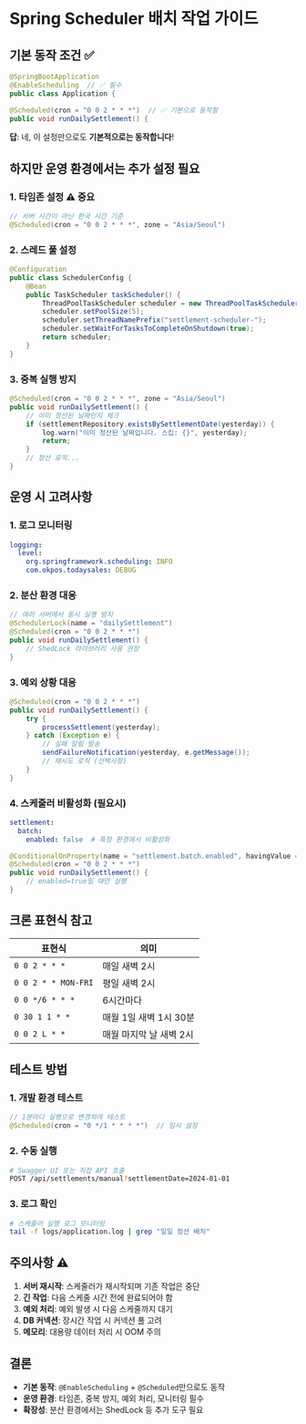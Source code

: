 # Spring Scheduler 배치 작업 가이드

## 기본 동작 조건 ✅

```java
@SpringBootApplication
@EnableScheduling  // ✅ 필수
public class Application {

@Scheduled(cron = "0 0 2 * * *")  // ✅ 기본으로 동작함
public void runDailySettlement() {
```

**답**: 네, 이 설정만으로도 **기본적으로는 동작합니다**!

## 하지만 운영 환경에서는 추가 설정 필요

### 1. 타임존 설정 ⚠️ 중요
```java
// 서버 시간이 아닌 한국 시간 기준
@Scheduled(cron = "0 0 2 * * *", zone = "Asia/Seoul")
```

### 2. 스레드 풀 설정
```java
@Configuration
public class SchedulerConfig {
    @Bean
    public TaskScheduler taskScheduler() {
        ThreadPoolTaskScheduler scheduler = new ThreadPoolTaskScheduler();
        scheduler.setPoolSize(5);
        scheduler.setThreadNamePrefix("settlement-scheduler-");
        scheduler.setWaitForTasksToCompleteOnShutdown(true);
        return scheduler;
    }
}
```

### 3. 중복 실행 방지
```java
@Scheduled(cron = "0 0 2 * * *", zone = "Asia/Seoul")
public void runDailySettlement() {
    // 이미 정산된 날짜인지 체크
    if (settlementRepository.existsBySettlementDate(yesterday)) {
        log.warn("이미 정산된 날짜입니다. 스킵: {}", yesterday);
        return;
    }
    // 정산 로직...
}
```

## 운영 시 고려사항

### 1. 로그 모니터링
```yaml
logging:
  level:
    org.springframework.scheduling: INFO
    com.okpos.todaysales: DEBUG
```

### 2. 분산 환경 대응
```java
// 여러 서버에서 동시 실행 방지
@SchedulerLock(name = "dailySettlement")
@Scheduled(cron = "0 0 2 * * *")
public void runDailySettlement() {
    // ShedLock 라이브러리 사용 권장
}
```

### 3. 예외 상황 대응
```java
@Scheduled(cron = "0 0 2 * * *")
public void runDailySettlement() {
    try {
        processSettlement(yesterday);
    } catch (Exception e) {
        // 실패 알림 발송
        sendFailureNotification(yesterday, e.getMessage());
        // 재시도 로직 (선택사항)
    }
}
```

### 4. 스케줄러 비활성화 (필요시)
```yaml
settlement:
  batch:
    enabled: false  # 특정 환경에서 비활성화
```

```java
@ConditionalOnProperty(name = "settlement.batch.enabled", havingValue = "true", matchIfMissing = true)
@Scheduled(cron = "0 0 2 * * *")
public void runDailySettlement() {
    // enabled=true일 때만 실행
}
```

## 크론 표현식 참고

| 표현식 | 의미 |
|--------|------|
| `0 0 2 * * *` | 매일 새벽 2시 |
| `0 0 2 * * MON-FRI` | 평일 새벽 2시 |
| `0 0 */6 * * *` | 6시간마다 |
| `0 30 1 1 * *` | 매월 1일 새벽 1시 30분 |
| `0 0 2 L * *` | 매월 마지막 날 새벽 2시 |

## 테스트 방법

### 1. 개발 환경 테스트
```java
// 1분마다 실행으로 변경하여 테스트
@Scheduled(cron = "0 */1 * * * *")  // 임시 설정
```

### 2. 수동 실행
```bash
# Swagger UI 또는 직접 API 호출
POST /api/settlements/manual?settlementDate=2024-01-01
```

### 3. 로그 확인
```bash
# 스케줄러 실행 로그 모니터링
tail -f logs/application.log | grep "일일 정산 배치"
```

## 주의사항 ⚠️

1. **서버 재시작**: 스케줄러가 재시작되며 기존 작업은 중단
2. **긴 작업**: 다음 스케줄 시간 전에 완료되어야 함
3. **예외 처리**: 예외 발생 시 다음 스케줄까지 대기
4. **DB 커넥션**: 장시간 작업 시 커넥션 풀 고려
5. **메모리**: 대용량 데이터 처리 시 OOM 주의

## 결론

- **기본 동작**: `@EnableScheduling` + `@Scheduled`만으로도 동작
- **운영 환경**: 타임존, 중복 방지, 예외 처리, 모니터링 필수
- **확장성**: 분산 환경에서는 ShedLock 등 추가 도구 필요